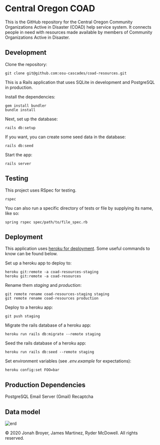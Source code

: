 # Central Oregon COAD

This is the GitHub repository for the Central Oregon Community Organizations Active
in Disaster (COAD) help service system. It connects people in need with resources
made available by members of Community Organizations Active in Disaster.

## Development

Clone the repository:

```
git clone git@github.com:osu-cascades/coad-resources.git
```

This is a Rails application that uses SQLite in development and PostgreSQL in production.

Install the dependencies:

```
gem install bundler
bundle install
```

Next, set up the database:

```
rails db:setup
```

If you want, you can create some seed data in the database:

```
rails db:seed
```

Start the app:

```
rails server
```

## Testing

This project uses RSpec for testing.

```
rspec
```

You can also run a specific directory of tests or file by supplying its name, like so:

```
spring rspec spec/path/to/file_spec.rb
```

## Deployment

This application uses [heroku for deployment](https://devcenter.heroku.com/articles/git).
Some useful commands to know can be found below.

Set up a heroku app to deploy to:

```
heroku git:remote -a coad-resources-staging
heroku git:remote -a coad-resources

```

Rename them _staging_ and _production_:

```
git remote rename coad-resources-staging staging
git remote rename coad-resources production

```

Deploy to a heroku app:

```
git push staging
```

Migrate the rails database of a heroku app:

```
heroku run rails db:migrate --remote staging
```

Seed the rails database of a heroku app:

```
heroku run rails db:seed --remote staging
```

Set environment variables (see _.env.example_ for expectations):

```
heroku config:set FOO=bar
```

## Production Dependencies

PostgreSQL
Email Server (Gmail)
Recaptcha

## Data model
![erd](public/documentation/erd.jpg?raw=true)


&copy; 2020 Jonah Broyer, James Martinez, Ryder McDowell. All rights reserved.
